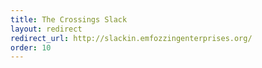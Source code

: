 ```yaml
---
title: The Crossings Slack
layout: redirect
redirect_url: http://slackin.emfozzingenterprises.org/
order: 10
---
```

